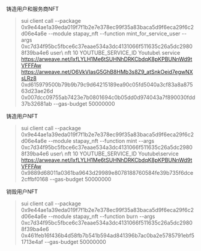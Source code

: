铸造用户和服务商NFT
> sui client call --package 0x9e44ae1a39eda019f7f1b2e7e378ec99f35a83baca5d9f6eca29f6c2d06e4a6e --module stapay_nft --function mint_for_service_user --args 0xc7d34f95bc5fbce6c37eaae534a3dc4131066f511635c26a5dc29808f39ba4e6 user\ nft 10 YOUTUBE_SERVICE_ID Youtube\ service https://arweave.net/lxfLYLH1Me6tSUHNhDRKCbdqK8pKPBUNnWd9tVFFFAw https://arweave.net/O6VkVIasG5GhB8HMb3s8Z9_atSnkOeid7egwNXsLRz8 0xd615979500b79b9b79c9d64215189ea90c05fd5040a3cf83a8a87563d23ae26d 0x007dcc09755ab7423e7b0801694c0b05dd0d974043a7f890030fdd37b32681ab --gas-budget 50000000

铸造用户NFT
> sui client call --package 0x9e44ae1a39eda019f7f1b2e7e378ec99f35a83baca5d9f6eca29f6c2d06e4a6e --module stapay_nft --function mint --args 0xc7d34f95bc5fbce6c37eaae534a3dc4131066f511635c26a5dc29808f39ba4e6 user\ nft 10 YOUTUBE_SERVICE_ID Youtube\service https://arweave.net/lxfLYLH1Me6tSUHNhDRKCbdqK8pKPBUNnWd9tVFFFAw 0x9889d68011a0361ba9643d29989e8078188760584fe39b735f6dce2cffbf0168 --gas-budget 50000000

销毁用户NFT
> sui client call --package 0x9e44ae1a39eda019f7f1b2e7e378ec99f35a83baca5d9f6eca29f6c2d06e4a6e --module stapay_nft --function burn --args 0xc7d34f95bc5fbce6c37eaae534a3dc4131066f511635c26a5dc29808f39ba4e6 0x461feb16f436b4d58fb7b541b594ad841396b7ac0ba2e5785791ebf51713e4af --gas-budget 50000000

